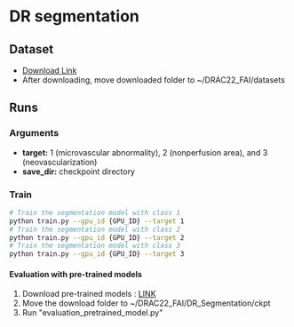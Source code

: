 # DR segmentation

## Dataset
* [Download Link](https://drac22.grand-challenge.org/)
* After downloading, move downloaded folder to ~/DRAC22_FAI/datasets
   
## Runs

### Arguments
* **target:** 1 (microvascular abnormality), 2 (nonperfusion area), and 3 (neovascularization)
* **save_dir:** checkpoint directory

### Train

```bash
# Train the segmentation model with class 1
python train.py --gpu_id {GPU_ID} --target 1
# Train the segmentation model with class 2
python train.py --gpu_id {GPU_ID} --target 2
# Train the segmentation model with class 3
python train.py --gpu_id {GPU_ID} --target 3
```

#### Evaluation with pre-trained models
1. Download pre-trained models : [LINK](https://drive.google.com/drive/folders/1W_gpW2v3fxPGlh_3Mh6tjxXCfdaCFVlM?usp=sharing)
2. Move the download folder to ~/DRAC22_FAI/DR_Segmentation/ckpt
3. Run "evaluation_pretrained_model.py"


